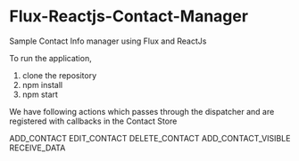 # Flux-Reactjs-Contact-Manager
Sample Contact Info manager using Flux and ReactJs

To run the application,
1. clone the repository
2. npm install 
3. npm start


We have following actions which passes through the dispatcher and are registered with callbacks in the Contact Store

  ADD_CONTACT
  EDIT_CONTACT
  DELETE_CONTACT
  ADD_CONTACT_VISIBLE
  RECEIVE_DATA


  

  


